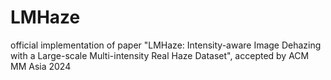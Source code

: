 # LMHaze
official implementation of paper "LMHaze: Intensity-aware Image Dehazing with a Large-scale Multi-intensity Real Haze Dataset", accepted by ACM MM Asia 2024
